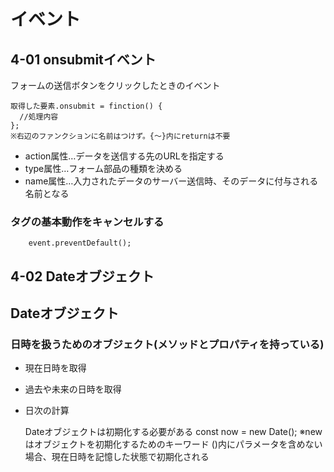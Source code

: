 # イベント
## 4-01 onsubmitイベント
フォームの送信ボタンをクリックしたときのイベント

    取得した要素.onsubmit = finction() {
      //処理内容
    };
    ※右辺のファンクションに名前はつけず。{～}内にreturnは不要

- action属性…データを送信する先のURLを指定する
- type属性…フォーム部品の種類を決める
- name属性…入力されたデータのサーバー送信時、そのデータに付与される名前となる

### タグの基本動作をキャンセルする
        event.preventDefault();


## 4-02 Dateオブジェクト
## Dateオブジェクト
### 日時を扱うためのオブジェクト(メソッドとプロパティを持っている)
- 現在日時を取得
- 過去や未来の日時を取得
- 日次の計算

    Dateオブジェクトは初期化する必要がある
    const now = new Date();
    ※newはオブジェクトを初期化するためのキーワード
     ()内にパラメータを含めない場合、現在日時を記憶した状態で初期化される
